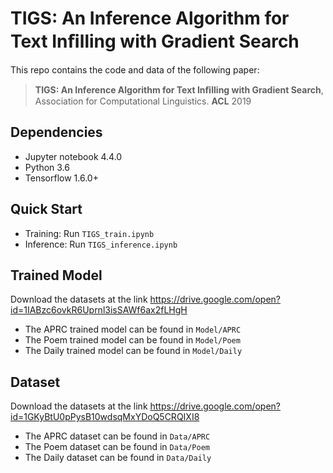 # TIGS: An Inference Algorithm for Text Inﬁlling with Gradient Search

This repo contains the code and data of the following paper:
>**TIGS: An Inference Algorithm for Text Inﬁlling with Gradient Search**, Association for Computational Linguistics. **ACL** 2019

## Dependencies

- Jupyter notebook 4.4.0
- Python 3.6
- Tensorflow 1.6.0+

## Quick Start
- Training: Run `TIGS_train.ipynb`
- Inference: Run `TIGS_inference.ipynb`   

## Trained Model
Download the datasets at the link https://drive.google.com/open?id=1IABzc6ovkR6Uprnl3isSAWf6ax2fLHgH
- The APRC trained model can be found in `Model/APRC`
- The Poem trained model can be found in `Model/Poem` 
- The Daily trained model can be found in `Model/Daily` 

## Dataset
Download the datasets at the link https://drive.google.com/open?id=1GKyBtU0pPysB10wdsqMxYDoQ5CRQIXI8
- The APRC dataset can be found in `Data/APRC`
- The Poem dataset can be found in `Data/Poem` 
- The Daily dataset can be found in `Data/Daily`   
